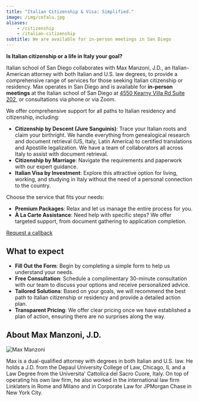 ```yaml
---
title: "Italian Citizenship & Visa: Simplified."
image: /img/cefalu.jpg
aliases:
    - /citizenship
    - /italian-citizenship
subtitle: We are available for in-person meetings in San Diego
---
```


**Is Italian citizenship or a life in Italy your goal?**

Italian school of San Diego collaborates with Max Manzoni, J.D., an Italian-American attorney with both Italian and U.S. law degrees, to provide a comprehensive range of services for those seeking Italian citizenship or residency.
Max operates in San Diego and is available for **in-person meetings** at the Italian school of San Diego at [4550 Kearny Villa Rd Suite 202](https://maps.app.goo.gl/Gp8Upyj8CNkYvUpDA), or consultations via phone or via Zoom.

We offer comprehensive support for all paths to Italian residency and citizenship, including:

* **Citizenship by Descent (Jure Sanguinis)**: Trace your Italian roots and claim your birthright. We handle everything from genealogical research and document retrieval (US, Italy, Latin America) to certified translations and Apostille legalization. We have a team of collaborators all across Italy to assist with document retrieval.
* **Citizenship by Marriage**: Navigate the requirements and paperwork with our expert guidance.
* **Italian Visa by Investment**: Explore this attractive option for living, working, and studying in Italy without the need of a personal connection to the country.

Choose the service that fits your needs:

* **Premium Packages**: Relax and let us manage the entire process for you.
* **À La Carte Assistance**: Need help with specific steps? We offer targeted support, from document gathering to application completion.

<a href="https://docs.google.com/forms/d/e/1FAIpQLSep_MG54Evtz4Vu7aElrQlc6AcAmoSOOOmYsa74swIffog5gg/viewform?usp=dialog" class="btn">Request a callback</a>

## What to expect

* **Fill Out the Form**: Begin by completing a simple form to help us understand your needs.
* **Free Consultation**: Schedule a complimentary 30-minute consultation with our team to discuss your options and receive personalized advice.
* **Tailored Solutions**: Based on your goals, we will recommend the best path to Italian citizenship or residency and provide a detailed action plan.
* **Transparent Pricing**: We offer clear pricing once we have established a plan of action, ensuring there are no surprises along the way.

## About Max Manzoni, J.D.

![Max Manzoni](/img/max_manzoni.jpg)

Max is a dual-qualified attorney with degrees in both Italian and U.S. law. He holds a J.D. from the Depaul University College of Law, Chicago, IL and a Law Degree from the Universita' Cattolica del Sacro Cuore, Italy. On top of operating his own law firm, he also worked in the international law firm Linklaters in Rome and Milano and in Corporate Law for JPMorgan Chase in New York City.